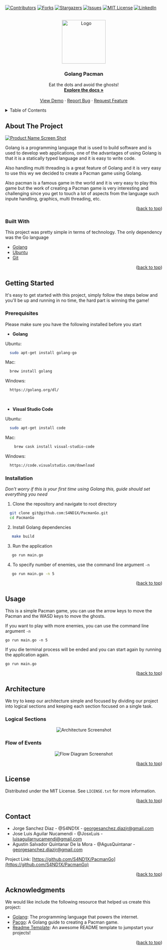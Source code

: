 <div id="top"></div>

[![Contributors][contributors-shield]][contributors-url] [![Forks][forks-shield]][forks-url] [![Stargazers][stars-shield]][stars-url] [![Issues][issues-shield]][issues-url] [![MIT License][license-shield]][license-url] [![LinkedIn][linkedin-shield]][linkedin-url]

<!-- PROJECT LOGO -->
<br />
<div align="center">
  <a href="https://github.com/S4ND1X/PacmanGo">
    <img src="images/logo.png" alt="Logo" width="140" height="140">
  </a>

  <h3 align="center">Golang Pacman</h3>

  <p align="center">
    Eat the dots and avoid the ghosts!
    <br />
    <a href="https://github.com/S4ND1X/PacmanGo"><strong>Explore the docs »</strong></a>
    <br />
    <br />
    <a href="https://github.com/S4ND1X/PacmanGo">View Demo</a>
    ·
    <a href="https://github.com/S4ND1X/PacmanGo/issues">Report Bug</a>
    ·
    <a href="https://github.com/S4ND1X/PacmanGo/issues">Request Feature</a>
  </p>
</div>

<!-- TABLE OF CONTENTS -->
<details>
  <summary>Table of Contents</summary>
  <ol>
    <li>
      <a href="#about-the-project">About The Project</a>
      <ul>
        <li><a href="#built-with">Built With</a></li>
      </ul>
    </li>
    <li>
      <a href="#getting-started">Getting Started</a>
      <ul>
        <li><a href="#prerequisites">Prerequisites</a></li>
        <li><a href="#installation">Installation</a></li>
      </ul>
    </li>
    <li><a href="#usage">Usage</a></li>
    <li><a href="#architecture">Architecture</a></li>
    <li><a href="#license">License</a></li>
    <li><a href="#contact">Contact</a></li>
    <li><a href="#acknowledgments">Acknowledgments</a></li>
  </ol>
</details>

<!-- ABOUT THE PROJECT -->

## About The Project

[![Product Name Screen Shot][product-screenshot]](https://example.com)

Golang is a programming language that is used to build software and is used to develop web applications, one of the advantages of using Golang is that it is a statically typed language and it is easy to write code.

Also handling multi threading is a great feature of Golang and it is very easy to use this wy we decided to create a Pacman game using Golang.

Also pacman is a famous game in the world and it is very easy to play this game but the work of creating a Pacman game is very interesting and challenging since you get to touch a lot of aspects from the language such inpute handling, graphics, multi threading, etc.

<p align="right">(<a href="#top">back to top</a>)</p>

### Built With

This project was pretty simple in terms of technology. The only dependency was the Go language

- [Golang](https://golang.org/)
- [Ubuntu](https://www.ubuntu.com/)
- [Git](https://git-scm.com/)

<p align="right">(<a href="#top">back to top</a>)</p>

<!-- GETTING STARTED -->

## Getting Started

It's easy to get started with this project, simply follow the steps below and you'll be up and running in no time, the hard part is winning the game!

### Prerequisites

Please make sure you have the following installed before you start

- **Golang**

Ubuntu:

```sh
  sudo apt-get install golang-go
```

Mac:

```sh
  brew install golang
```

Windows:

```sh
  https://golang.org/dl/
```

<br/>

- **Visual Studio Code**

Ubuntu:

```sh
  sudo apt-get install code
```

Mac:

```sh
    brew cask install visual-studio-code
```

Windows:

```sh
  https://code.visualstudio.com/download
```

### Installation

_Don't worry if this is your first time using Golang this, guide should set everything you need_

1. Clone the repository and navigate to root directory

```sh
  git clone git@github.com:S4ND1X/PacmanGo.git
  cd PacmanGo
```

2. Install Golang dependencies

```sh
   make build
```

3. Run the application

```sh
   go run main.go
```

4. To specify number of enemies, use the command line argument `-n`

```sh
   go run main.go -n 5
```

<p align="right">(<a href="#top">back to top</a>)</p>

<!-- USAGE EXAMPLES -->

## Usage

This is a simple Pacman game, you can use the arrow keys to move the Pacman and the WASD keys to move the ghosts.

If you want to play with more enemies, you can use the command line argument `-n`

    go run main.go -n 5

If you die terminal process will be ended and you can start again by running the application again.

    go run main.go

<p align="right">(<a href="#top">back to top</a>)</p>

<!-- Architecture -->

## Architecture

We try to keep our architecture simple and focused by dividing our project into logical sections and keeping each section focused on a single task.

### Logical Sections

<div align="center">

![Architecture Screenshot][architecture-screenshot]

</div>

### Flow of Events

<div align="center">

![Flow Diagram Screenshot][flow_diagram-screenshot]

</div>

<p align="right">(<a href="#top">back to top</a>)</p>

<!-- LICENSE -->

## License

Distributed under the MIT License. See `LICENSE.txt` for more information.

<p align="right">(<a href="#top">back to top</a>)</p>

<!-- CONTACT -->

## Contact

- Jorge Sanchez Diaz - @S4ND1X - georgesanchez.diazjr@gmail.com
- Jose Luis Aguilar Nucamendi - @JosxLuis - luisaguilarnucamendi@gmail.com
- Agustin Salvador Quintanar De la Mora - @AgusQuintanar - georgesanchez.diazjr@gmail.com

Project Link: [https://github.com/S4ND1X/PacmanGo](https://github.com/S4ND1X/PacmanGo)

<p align="right">(<a href="#top">back to top</a>)</p>

<!-- ACKNOWLEDGMENTS -->

## Acknowledgments

We would like include the following resource that helped us create this project:

- [Golang](https://golang.org/): The programming language that powers the internet.
- [Pacgo](https://github.com/danicat/pacgo): A Golang guide to creating a Pacman game.
- [Readme Template](https://github.com/othneildrew/Best-README-Template): An awesome README template to jumpstart your projects!

<p align="right">(<a href="#top">back to top</a>)</p>

<!-- MARKDOWN LINKS & IMAGES -->
<!-- https://www.markdownguide.org/basic-syntax/#reference-style-links -->

[contributors-shield]: https://img.shields.io/github/contributors/S4ND1X/PacmanGo.svg?style=for-the-badge
[contributors-url]: https://github.com/S4ND1X/PacmanGo/graphs/contributors
[forks-shield]: https://img.shields.io/github/forks/S4ND1X/PacmanGo.svg?style=for-the-badge
[forks-url]: https://github.com/S4ND1X/PacmanGo/network/members
[stars-shield]: https://img.shields.io/github/stars/S4ND1X/PacmanGo.svg?style=for-the-badge
[stars-url]: https://github.com/S4ND1X/PacmanGo/stargazers
[issues-shield]: https://img.shields.io/github/issues/S4ND1X/PacmanGo.svg?style=for-the-badge
[issues-url]: https://github.com/S4ND1X/PacmanGo/issues
[license-shield]: https://img.shields.io/github/license/S4ND1X/PacmanGo.svg?style=for-the-badge
[license-url]: https://github.com/S4ND1X/PacmanGo/blob/master/LICENSE.txt
[linkedin-shield]: https://img.shields.io/badge/-LinkedIn-black.svg?style=for-the-badge&logo=linkedin&colorB=555
[linkedin-url]: https://www.linkedin.com/in/jorgesanchezdiaz/
[product-screenshot]: images/screenshot.png
[architecture-screenshot]: images/architecture.png
[flow_diagram-screenshot]: images/flow_diagram.png
